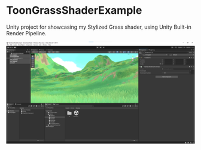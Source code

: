 # ToonGrassShaderExample

Unity project for showcasing my Stylized Grass shader, using Unity Built-in Render Pipeline.

![Alt Text](Assets/Screenshot_Demo.png)
